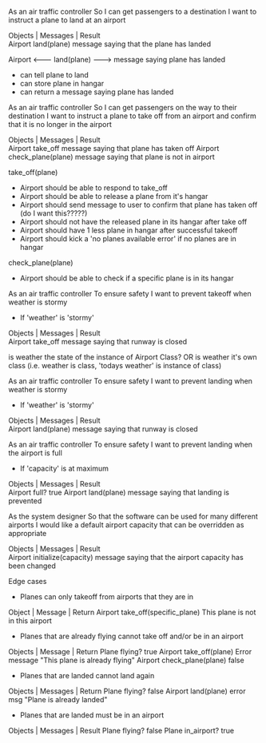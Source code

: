 As an air traffic controller 
So I can get passengers to a destination 
I want to instruct a plane to land at an airport

Objects        |  Messages          |  Result  
Airport           land(plane)          message saying that the plane has landed 

Airport <--- land(plane) ---> message saying plane has landed 

- can tell plane to land 
- can store plane in hangar 
- can return a message saying plane has landed


As an air traffic controller 
So I can get passengers on the way to their destination 
I want to instruct a plane to take off from an airport and confirm that it is no longer in the airport


Objects        |  Messages            |  Result  
Airport           take_off               message saying that plane has taken off 
Airport           check_plane(plane)     message saying that plane is not in airport              

take_off(plane)
- Airport should be able to respond to take_off
- Airport should be able to release a plane from it's hangar 
- Airport should send message to user to confirm that plane has taken off (do I want this?????)
- Airport should not have the released plane in its hangar after take off
- Airport should have 1 less plane in hangar after successful takeoff 
- Airport should kick a 'no planes available error' if no planes are in hangar

check_plane(plane)
- Airport should be able to check if a specific plane is in its hangar 



As an air traffic controller 
To ensure safety 
I want to prevent takeoff when weather is stormy 

* If 'weather' is 'stormy'

Objects        |  Messages            |  Result  
Airport           take_off               message saying that runway is closed 

is weather the state of the instance of Airport Class? 
OR 
is weather it's own class (i.e. weather is class, 'todays weather' is instance of class)


As an air traffic controller 
To ensure safety 
I want to prevent landing when weather is stormy 

* If 'weather' is 'stormy'

Objects        |  Messages            |  Result  
Airport           land(plane)            message saying that runway is closed 


As an air traffic controller 
To ensure safety 
I want to prevent landing when the airport is full 

* If 'capacity' is at maximum 

Objects        |  Messages            |  Result  
Airport           full?                  true 
Airport           land(plane)            message saying that landing is prevented


As the system designer
So that the software can be used for many different airports
I would like a default airport capacity that can be overridden as appropriate

Objects        |  Messages                |  Result  
Airport           initialize(capacity)       message saying that the airport capacity has been changed 



Edge cases 

- Planes can only takeoff from airports that they are in 


Object          |   Message                    |      Return 
Airport             take_off(specific_plane)      This plane is not in this airport 


- Planes that are already flying cannot take off and/or be in an airport

Objects         | Message                       | Return 
Plane             flying?                         true
Airport           take_off(plane)                 Error message "This plane is already flying" 
Airport           check_plane(plane)              false                 


- Planes that are landed cannot land again

Objects         | Messages                      | Return 
Plane             flying?                         false
Airport           land(plane)                     error msg "Plane is already landed" 



- Planes that are landed must be in an airport 

Objects         | Messages                       | Result 
Plane             flying?                          false
Plane             in_airport?                      true 

